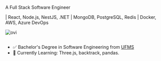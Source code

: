 A Full Stack Software Engineer

| React, Node.js, NestJS, .NET | MongoDB, PostgreSQL, Redis | Docker, AWS, Azure DevOps

<img src="https://github-readme-stats.vercel.app/api/top-langs?username=guisoaresdev&show_icons=true&locale=en&layout=compact&theme=chartreuse-dark" alt="ovi" />

##
- ✅ Bachelor's Degree in Software Engineering from [UFMS](https://www.ufms.br/)
- 📕 Currently Learning: Three.js, backtrack, pandas.
